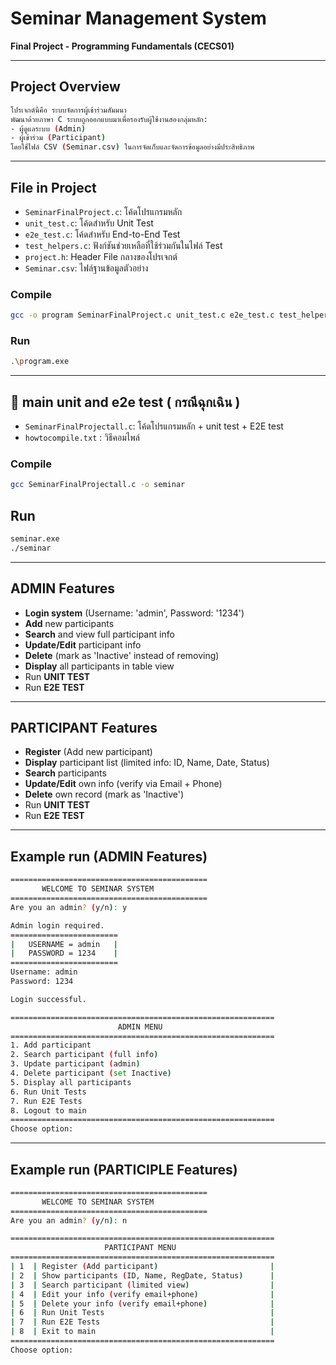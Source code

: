 # Seminar Management System
**Final Project - Programming Fundamentals (CECS01)**

---

## Project Overview
```bash
โปรเจกต์นี้คือ ระบบจัดการผู้เข้าร่วมสัมมนา
พัฒนาด้วยภาษา C ระบบถูกออกแบบมาเพื่อรองรับผู้ใช้งานสองกลุ่มหลัก:
- ผู้ดูแลระบบ (Admin)
- ผู้เข้าร่วม (Participant)
โดยใช้ไฟล์ CSV (Seminar.csv) ในการจัดเก็บและจัดการข้อมูลอย่างมีประสิทธิภาพ
```
---
## File in Project
* `SeminarFinalProject.c`: โค้ดโปรแกรมหลัก
* `unit_test.c`: โค้ดสำหรับ Unit Test
* `e2e_test.c`: โค้ดสำหรับ End-to-End Test
* `test_helpers.c`: ฟังก์ชันช่วยเหลือที่ใช้ร่วมกันในไฟล์ Test
* `project.h`: Header File กลางของโปรเจกต์
* `Seminar.csv`: ไฟล์ฐานข้อมูลตัวอย่าง
### Compile
```bash
gcc -o program SeminarFinalProject.c unit_test.c e2e_test.c test_helpers.c -Wextra -Wall
```
### Run
```bash
.\program.exe
```
---

## 📁 main unit and e2e test ( กรณีฉุกเฉิน )
* `SeminarFinalProjectall.c`: โค้ดโปรแกรมหลัก + unit test + E2E test
* `howtocompile.txt` : วิธีคอมไพล์
### Compile
```bash
gcc SeminarFinalProjectall.c -o seminar
```
## Run
```bash
seminar.exe
./seminar
```
---

## ADMIN Features
- **Login system** (Username: 'admin', Password: '1234')
- **Add** new participants
- **Search** and view full participant info
- **Update/Edit** participant info
- **Delete** (mark as 'Inactive' instead of removing)
- **Display** all participants in table view
- Run **UNIT TEST**
- Run **E2E TEST**

---

## PARTICIPANT Features
- **Register** (Add new participant)
- **Display** participant list (limited info: ID, Name, Date, Status)
- **Search** participants
- **Update/Edit** own info (verify via Email + Phone)
- **Delete** own record (mark as 'Inactive')
- Run **UNIT TEST**
- Run **E2E TEST**

---
## Example run (ADMIN Features)
```bash
============================================
       WELCOME TO SEMINAR SYSTEM
============================================
Are you an admin? (y/n): y

Admin login required.
========================
|   USERNAME = admin   |
|   PASSWORD = 1234    |
========================
Username: admin
Password: 1234

Login successful.

===========================================================
                        ADMIN MENU
===========================================================
1. Add participant
2. Search participant (full info)
3. Update participant (admin)
4. Delete participant (set Inactive)
5. Display all participants
6. Run Unit Tests
7. Run E2E Tests
8. Logout to main
===========================================================
Choose option:
```
---
## Example run (PARTICIPLE Features)
```bash
============================================
       WELCOME TO SEMINAR SYSTEM
============================================
Are you an admin? (y/n): n

===========================================================
                     PARTICIPANT MENU
===========================================================
| 1  | Register (Add participant)                         |
| 2  | Show participants (ID, Name, RegDate, Status)      |
| 3  | Search participant (limited view)                  |
| 4  | Edit your info (verify email+phone)                |
| 5  | Delete your info (verify email+phone)              |
| 6  | Run Unit Tests                                     |
| 7  | Run E2E Tests                                      |
| 8  | Exit to main                                       |
===========================================================
Choose option:
```

